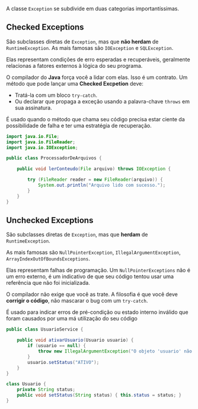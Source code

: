 A classe `Exception` se subdivide em duas categorias importantíssimas.

## Checked Exceptions

São subclasses diretas de `Exception`, mas que **não herdam** de `RuntimeException`. As mais famosas são `IOException` e `SQLException`.

Elas representam condições de erro esperadas e recuperáveis, geralmente relacionas a fatores externos à lógica do seu programa.

O compilador do **Java** força você a lidar com elas. Isso é um contrato. Um método que pode lançar uma **Checked Excpetion** deve:

- Tratá-la com um bloco `try-catch`.
- Ou declarar que propaga a exceção usando a palavra-chave `throws` em sua assinatura.

É usado quando o método que chama seu código precisa estar ciente da possibilidade de falha e ter uma estratégia de recuperação.

```Java
import java.io.File;
import java.io.FileReader;
import java.io.IOException;

public class ProcessadorDeArquivos {

    public void lerConteudo(File arquivo) throws IOException {

        try (FileReader reader = new FileReader(arquivo)) {
            System.out.println("Arquivo lido com sucesso.");
        }
    }
}
```

## Unchecked Exceptions

São subclasses diretas de `Exception`, mas que **herdam** de `RuntimeException`.

As mais famosas são `NullPointerException`, `IllegalArgumentException`, `ArrayIndexOutOfBoundsExceptions`. 

Elas representam falhas de programação. Um `NullPointerExceptions` não é um erro externo, é um indicativo de que seu código tentou usar uma referência que não foi inicializada.

O compilador não exige que você as trate. A filosofia é que você deve **corrigir o código**, não mascarar o bug com um `try-catch`.

É usado para indicar erros de pré-condição ou estado interno inválido que foram causados por uma má utilização do seu código

```Java
public class UsuarioService {

    public void ativarUsuario(Usuario usuario) {
        if (usuario == null) {
            throw new IllegalArgumentException("O objeto 'usuario' não pode ser nulo.");
        }
        usuario.setStatus("ATIVO");
    }
}

class Usuario {
    private String status;
    public void setStatus(String status) { this.status = status; }
}
```